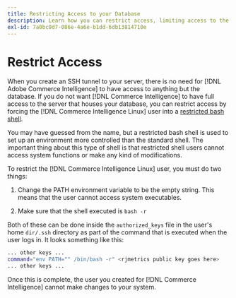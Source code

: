 ```yaml
---
title: Restricting Access to your Database
description: Learn how you can restrict access, limiting access to the server that houses your database.
exl-id: 7a0bc0d7-086e-4a6e-b1dd-6db13814710e
---
```

# Restrict Access

When you create an SSH tunnel to your server, there is no need for [!DNL Adobe Commerce Intelligence] to have access to anything but the database. If you do not want [!DNL Commerce Intelligence] to have full access to the server that houses your database, you can restrict access by forcing the [!DNL Commerce Intelligence Linux] user into a [restricted bash shell](https://www.gnu.org/software/bash/manual/html_node/The-Restricted-Shell.html).

You may have guessed from the name, but a restricted bash shell is used to set up an environment more controlled than the standard shell. The important thing about this type of shell is that restricted shell users cannot access system functions or make any kind of modifications.

To restrict the [!DNL Commerce Intelligence Linux] user, you must do two things:

1. Change the PATH environment variable to be the empty string. This means that the user cannot access system executables.

1. Make sure that the shell executed is `bash -r`

Both of these can be done inside the `authorized_keys` file in the user's home `dir/.ssh` directory as part of the command that is executed when the user logs in. It looks something like this:

```bash
... other keys ...
command="env PATH="" /bin/bash -r" <rjmetrics public key goes here>
... other keys ...
```

Once this is complete, the user you created for [!DNL Commerce Intelligence] cannot make changes to your system.
